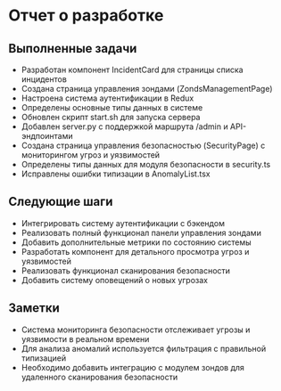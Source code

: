 # Отчет о разработке

## Выполненные задачи

- Разработан компонент IncidentCard для страницы списка инцидентов
- Создана страница управления зондами (ZondsManagementPage)
- Настроена система аутентификации в Redux
- Определены основные типы данных в системе
- Обновлен скрипт start.sh для запуска сервера
- Добавлен server.py с поддержкой маршрута /admin и API-эндпоинтами
- Создана страница управления безопасностью (SecurityPage) с мониторингом угроз и уязвимостей
- Определены типы данных для модуля безопасности в security.ts
- Исправлены ошибки типизации в AnomalyList.tsx

## Следующие шаги

- Интегрировать систему аутентификации с бэкендом
- Реализовать полный функционал панели управления зондами
- Добавить дополнительные метрики по состоянию системы
- Разработать компонент для детального просмотра угроз и уязвимостей
- Реализовать функционал сканирования безопасности
- Добавить систему оповещений о новых угрозах

## Заметки

- Система мониторинга безопасности отслеживает угрозы и уязвимости в реальном времени
- Для анализа аномалий используется фильтрация с правильной типизацией
- Необходимо добавить интеграцию с модулем зондов для удаленного сканирования безопасности
